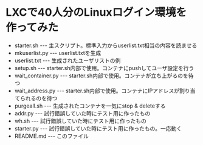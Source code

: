 # LXCで40人分のLinuxログイン環境を作ってみた

* starter.sh --- 主スクリプト。標準入力からuserlist.txt相当の内容を読ませる
* mkuserlist.py --- userlist.txtを生成
* userlist.txt --- 生成されたユーザリストの例
* setup.sh --- starter.sh内部で使用。コンテナにpushしてユーザ設定を行う
* wait_container.py --- starter.sh内部で使用。コンテナが立ち上がるのを待つ
* wait_address.py --- starter.sh内部で使用。コンテナにIPアドレスが割り当てられるのを待つ
* purgeall.sh --- 生成されたコンテナを一気にstop & deleteする
* addr.py --- 試行錯誤していた時にテスト用に作ったもの
* wh.sh --- 試行錯誤していた時にテスト用に作ったもの
* starter.py --- 試行錯誤していた時にテスト用に作ったもの。一応動く
* README.md --- このファイル
